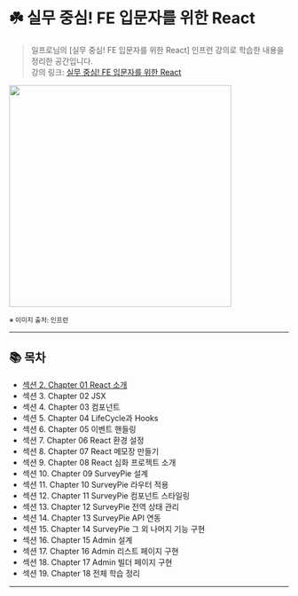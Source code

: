 # ☘️ 실무 중심! FE 입문자를 위한 React

> 일프로님의 [실무 중심! FE 입문자를 위한 React] 인프런 강의로 학습한 내용을 정리한 공간입니다.  
> 강의 링크: [실무 중심! FE 입문자를 위한 React](https://www.inflearn.com/course/%EB%A6%AC%EC%95%A1%ED%8A%B8-%EC%8B%A4%EB%AC%B4%EC%84%9C%EB%B9%84%EC%8A%A4-%EC%A0%9C%EC%9E%91%ED%95%98%EA%B8%B0/dashboard)


<img src="https://cdn.inflearn.com/public/courses/331070/cover/da9f7e3d-ea61-49c0-a59d-26952dc8db1b/331070.png?f=avif" width="400px">

<sub>※ 이미지 출처: 인프런</sub>

---

## 📚 목차

- [섹션 2. Chapter 01 React 소개](section02/README.md)
- 섹션 3. Chapter 02 JSX
- 섹션 4. Chapter 03 컴포넌트
- 섹션 5. Chapter 04 LifeCycle과 Hooks
- 섹션 6. Chapter 05 이벤트 핸들링
- 섹션 7. Chapter 06 React 환경 설정
- 섹션 8. Chapter 07 React 메모장 만들기
- 섹션 9. Chapter 08 React 심화 프로젝트 소개
- 섹션 10. Chapter 09 SurveyPie 설계
- 섹션 11. Chapter 10 SurveyPie 라우터 적용
- 섹션 12. Chapter 11 SurveyPie 컴포넌트 스타일링
- 섹션 13. Chapter 12 SurveyPie 전역 상태 관리
- 섹션 14. Chapter 13 SurveyPie API 연동
- 섹션 15. Chapter 14 SurveyPie 그 외 나머지 기능 구현
- 섹션 16. Chapter 15 Admin 설계
- 섹션 17. Chapter 16 Admin 리스트 페이지 구현
- 섹션 18. Chapter 17 Admin 빌더 페이지 구현
- 섹션 19. Chapter 18 전체 학습 정리

---